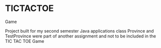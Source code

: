 # TICTACTOE
Game

Project built for my second semester Java applications class
Province and TestProvince were part of another assignment and not to be included in the TIC TAC TOE Game
